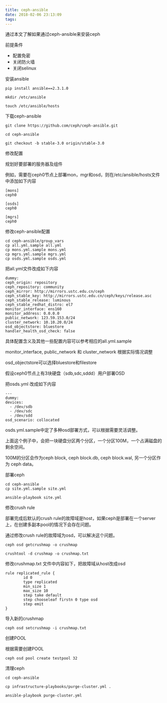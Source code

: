 ```yaml
---
title: ceph-ansible
date: 2018-02-06 23:13:09
tags:
---
```


通过本文了解如果通过ceph-ansible来安装ceph

前提条件

- 配置免密
- 关闭防火墙
- 关闭selinux

安装ansible

    pip install ansible==2.3.1.0
    
    mkdir /etc/ansible
    
    touch /etc/ansible/hosts

下载ceph-ansible

    git clone https://github.com/ceph/ceph-ansible.git
    
    cd ceph-ansible
    
    git checkout -b stable-3.0 origin/stable-3.0

修改配置

规划好要部署的服务器及组件

例如，需要在ceph0节点上部署mon，mgr和osd，则在/etc/ansible/hosts文件中添加如下内容

    [mons]
    ceph0
    
    [osds]
    ceph0
    
    [mgrs]
    ceph0
    

修改ceph-ansible配置

    cd ceph-ansible/group_vars
    cp all.yml.sample all.yml
    cp mons.yml.sample mons.yml
    cp mgrs.yml.sample mgrs.yml
    cp osds.yml.sample osds.yml
    

把all.yml文件改成如下内容

    dummy:
    ceph_origin: repository
    ceph_repository: community
    ceph_mirror: http://mirrors.ustc.edu.cn/ceph
    ceph_stable_key: http://mirrors.ustc.edu.cn/ceph/keys/release.asc
    ceph_stable_release: luminous
    ceph_stable_redhat_distro: el7
    monitor_interface: ens160
    monitor_address: 0.0.0.0
    public_network: 123.59.153.0/24
    cluster_network: 10.10.20.0/24
    osd_objectstore: bluestore
    handler_health_osd_check: false

具体配置含义及其他一些配置内容可以参考相应的all.yml.sample

monitor_interface, public_network 和 cluster_network 根据实际情况调整

osd_objectstore可以选择bluestore和filestore

假设ceph0节点上有3块硬盘（sdb,sdc,sddd）用户部署OSD

把osds.yml 改成如下内容

    ---
    dummy:
    devices:
      - /dev/sdb
      - /dev/sdc
      - /dev/sdd
    osd_scenario: collocated

osds.yml.sample中定了多种osd部署方式，可以根据需要灵活调整。

上面这个例子中，会把一块硬盘分区两个分区，一个分区100M，一个占满磁盘的剩余空间。

100M的分区会作为ceph block, ceph block.db, ceph block.wal, 另一个分区作为 ceph data。

部署ceph

    cd ceph-ansible
    cp site.yml.sample site.yml
    
    ansible-playbook site.yml 
    

修改crush rule

部署完成后默认的crush rule的故障域是host，如果ceph是部署在一个server上，在创建多副本pool的情况下会存在问题。

通过修改crush rule的故障域为osd，可以解决这个问题。

    ceph osd getcrushmap -o crushmap
    
    crushtool -d crushmap -o crushmap.txt
    

修改crushmap.txt 文件中内容如下，把故障域从host改成osd

    rule replicated_rule {
            id 0
            type replicated
            min_size 1
            max_size 10
            step take default
            step chooseleaf firstn 0 type osd
            step emit
    }
    

导入新的crushmap

    ceph osd setcrushmap -i crushmap.txt
    

创建POOL

根据需要创建POOL

    ceph osd pool create testpool 32
    

清理ceph

    cd ceph-ansible
    
    cp infrastructure-playbooks/purge-cluster.yml .
    
    ansible-playbook purge-cluster.yml


